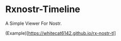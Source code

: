 # Rxnostr-Timeline

A Simple Viewer For Nostr.

(Example)[https://whitecat6142.github.io/rx-nostr-tl]